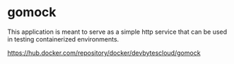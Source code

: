 # gomock

This application is meant to serve as a simple http service that can be used in testing containerized environments.

https://hub.docker.com/repository/docker/devbytescloud/gomock